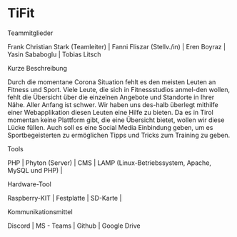 # TiFit


Teammitglieder

 Frank Christian Stark (Teamleiter) | Fanni Fliszar (Stellv./in)
 | Eren Boyraz | Yasin Sababoglu | Tobias Litsch


Kurze Beschreibung

Durch die momentane Corona Situation fehlt es den meisten Leuten an Fitness und Sport. Viele Leute, die sich in Fitnessstudios anmel-den wollen, fehlt die Übersicht über die einzelnen Angebote und Standorte in Ihrer Nähe. Aller Anfang ist schwer. Wir haben uns des-halb überlegt mithilfe einer Webapplikation diesen Leuten eine Hilfe zu bieten. Da es in Tirol momentan keine Plattform gibt, die eine Übersicht bietet, wollen wir diese Lücke füllen.
Auch soll es eine Social Media Einbindung geben, um es Sportbegeisterten zu ermöglichen Tipps und Tricks zum Training zu geben.

Tools

PHP | Phyton (Server) | CMS | LAMP (Linux-Betriebssystem, Apache, MySQL und PHP) | 

Hardware-Tool

Raspberry-KIT | Festplatte | SD-Karte | 


Kommunikationsmittel

Discord | MS - Teams | Github | Google Drive

